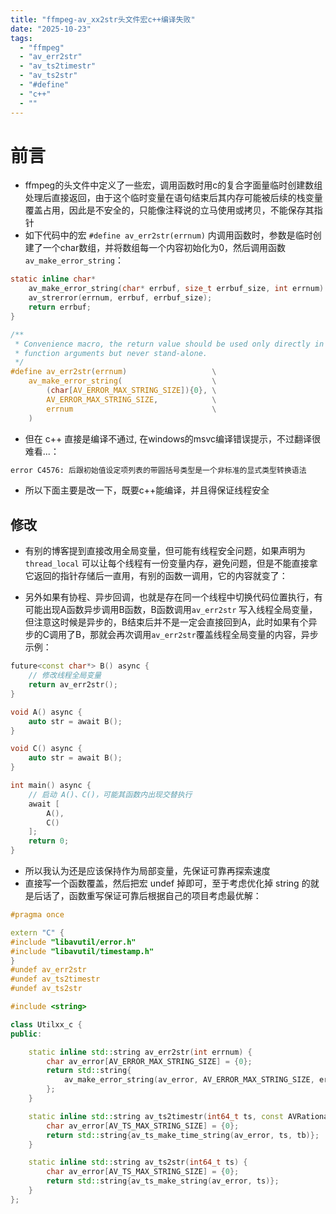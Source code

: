 ```yaml
---
title: "ffmpeg-av_xx2str头文件宏c++编译失败"
date: "2025-10-23"
tags: 
  - "ffmpeg"
  - "av_err2str"
  - "av_ts2timestr"
  - "av_ts2str"
  - "#define"
  - "c++"
  - ""
---
```

# 前言
- ffmpeg的头文件中定义了一些宏，调用函数时用c的复合字面量临时创建数组处理后直接返回，由于这个临时变量在语句结束后其内存可能被后续的栈变量覆盖占用，因此是不安全的，只能像注释说的立马使用或拷贝，不能保存其指针
- 如下代码中的宏 `#define av_err2str(errnum)` 内调用函数时，参数是临时创建了一个char数组，并将数组每一个内容初始化为0，然后调用函数`av_make_error_string`：
```c
static inline char*
    av_make_error_string(char* errbuf, size_t errbuf_size, int errnum) {
    av_strerror(errnum, errbuf, errbuf_size);
    return errbuf;
}

/**
 * Convenience macro, the return value should be used only directly in
 * function arguments but never stand-alone.
 */
#define av_err2str(errnum)                   \
    av_make_error_string(                    \
        (char[AV_ERROR_MAX_STRING_SIZE]){0}, \
        AV_ERROR_MAX_STRING_SIZE,            \
        errnum                               \
    )
```
- 但在 c++ 直接是编译不通过, 在windows的msvc编译错误提示，不过翻译很难看...：
```sh
error C4576: 后跟初始值设定项列表的带圆括号类型是一个非标准的显式类型转换语法
```
- 所以下面主要是改一下，既要c++能编译，并且得保证线程安全

## 修改
- 有别的博客提到直接改用全局变量，但可能有线程安全问题，如果声明为 `thread_local` 可以让每个线程有一份变量内存，避免问题，但是不能直接拿它返回的指针存储后一直用，有别的函数一调用，它的内容就变了：

- 另外如果有协程、异步回调，也就是存在同一个线程中切换代码位置执行，有可能出现A函数异步调用B函数，B函数调用`av_err2str` 写入线程全局变量，但注意这时候是异步的，B结束后并不是一定会直接回到A，此时如果有个异步的C调用了B，那就会再次调用`av_err2str`覆盖线程全局变量的内容，异步示例：
```c++
future<const char*> B() async {
    // 修改线程全局变量
    return av_err2str();
}

void A() async {
    auto str = await B();
}

void C() async {
    auto str = await B();
}

int main() async {
    // 启动 A()、C()，可能其函数内出现交替执行
    await [
        A(),
        C()
    ];
    return 0;
}
```
- 所以我认为还是应该保持作为局部变量，先保证可靠再探索速度
- 直接写一个函数覆盖，然后把宏 undef 掉即可，至于考虑优化掉 string 的就是后话了，函数重写保证可靠后根据自己的项目考虑最优解：
```c++
#pragma once

extern "C" {
#include "libavutil/error.h"
#include "libavutil/timestamp.h"
}
#undef av_err2str
#undef av_ts2timestr
#undef av_ts2str

#include <string>

class Utilxx_c {
public:

    static inline std::string av_err2str(int errnum) {
        char av_error[AV_ERROR_MAX_STRING_SIZE] = {0};
        return std::string{
            av_make_error_string(av_error, AV_ERROR_MAX_STRING_SIZE, errnum)
        };
    }

    static inline std::string av_ts2timestr(int64_t ts, const AVRational* tb) {
        char av_error[AV_TS_MAX_STRING_SIZE] = {0};
        return std::string{av_ts_make_time_string(av_error, ts, tb)};
    }

    static inline std::string av_ts2str(int64_t ts) {
        char av_error[AV_TS_MAX_STRING_SIZE] = {0};
        return std::string{av_ts_make_string(av_error, ts)};
    }
};
```